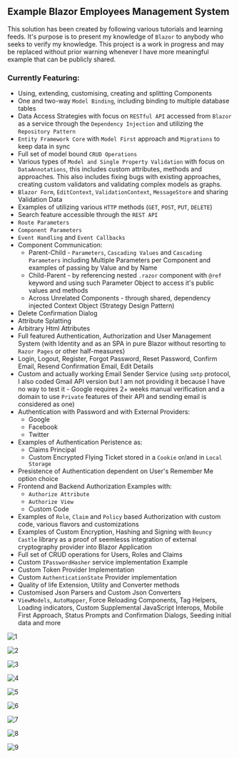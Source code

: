 ## Example Blazor Employees Management System

This solution has been created by following various tutorials and learning feeds. It's purpose is to present my knowledge of `Blazor` to anybody who seeks to verify my knowledge. This project is a work in progress and may be replaced without prior warning whenever I have more meaningful example that can be publicly shared.
   
### Currently Featuring:

* Using, extending, customising, creating and splitting Components
* One and two-way `Model Binding`, including binding to multiple database tables
* Data Access Strategies with focus on `RESTful API` accessed from `Blazor` as a service through the `Dependency Injection` and utilizing the `Repository Pattern`
* `Entity Framework Core` with `Model First` approach and `Migrations` to keep data in sync
* Full set of model bound `CRUD Operations`
* Various types of `Model and Single Property Validation` with focus on `DataAnnotations`, this includes custom attributes, methods and approaches. This also includes fixing bugs with existing approaches, creating custom validators and validating complex models as graphs.
* `Blazor Form`, `EditContext`, `ValidationContext`, `MessageStore` and sharing Validation Data
* Examples of utilizing various `HTTP` methods (`GET`, `POST`, `PUT`, `DELETE`)
* Search feature accessible through the `REST API`
* `Route Parameters`
* `Component Parameters`
* `Event Handling` and `Event Callbacks`
* Component Communication:
  * Parent-Child - `Parameters`, `Cascading Values` and `Cascading Parameters` including Multiple Parameters per Component and examples of passing by Value and by Name
  * Child-Parent - by referencing nested `.razor` component with `@ref` keyword and using such Parameter Object to access it's public values and methods
  * Across Unrelated Components - through shared, dependency injected Context Object (Strategy Design Pattern)
* Delete Confirmation Dialog
* Attribute Splatting
* Arbitrary Html Attributes
* Full featured Authentication, Authorization and User Management System (with Identity and as an SPA in pure Blazor without resorting to `Razor Pages` or other half-measures)
* Login, Logout, Register, Forgot Password, Reset Password, Confirm Email, Resend Confirmation Email, Edit Details
* Custom and actually working Email Sender Service (using `smtp` protocol, I also coded Gmail API version but I am not providing it because I have no way to test it - Google requires 2+ weeks manual verification and a domain to use `Private` features of their API and sending email is considered as one)
* Authentication with Password and with External Providers:
  * Google
  * Facebook
  * Twitter
* Examples of Authentication Peristence as:
  * Claims Principal
  * Custom Encrypted Flying Ticket stored in a `Cookie` or/and in `Local Storage`
* Presistence of Authentication dependent on User's Remember Me option choice
* Frontend and Backend Authorization Examples with:
  * `Authorize Attribute`
  * `Authorize View`
  * Custom Code
* Examples of `Role`, `Claim` and `Policy` based Authorization with custom code, various flavors and customizations
* Examples of Custom Encryption, Hashing and Signing with `Bouncy Castle` library as a proof of seemlesss integration of external cryptography provider into Blazor Application
* Full set of CRUD operations for Users, Roles and Claims
* Custom `IPasswordHasher` service implementation Example
* Custom Token Provider Implementation
* Custom `AuthenticationState` Provider implementation
* Quality of life Extension, Utility and Converter methods
* Customised Json Parsers and Custom Json Converters
* `ViewModels`, `AutoMapper`, Force Reloading Components, Tag Helpers, Loading indicators, Custom Supplemental JavaScript Interops, Mobile First Approach, Status Prompts and Confirmation Dialogs, Seeding initial data and more

![1](/Images/2020-05-24_181341.png?raw=true)

![2](/Images/2020-05-24_181549.png?raw=true)

![3](/Images/2020-08-05_171337.png?raw=true)

![4](/Images/2020-08-05_171440.png?raw=true)

![5](/Images/2020-08-05_171548.png?raw=true)

![6](/Images/2020-08-05_171621.png?raw=true)

![7](/Images/2020-08-05_171652.png?raw=true)

![8](/Images/2020-08-05_171745.png?raw=true)

![9](/Images/2020-08-05_172126.png?raw=true)


